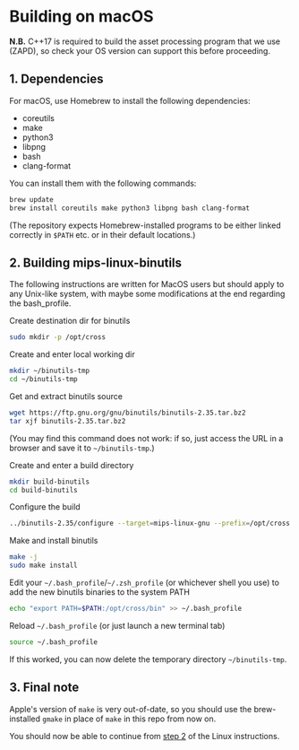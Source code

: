 # Building on macOS

**N.B.** C++17 is required to build the asset processing program that we use (ZAPD), so check your OS version can support this before proceeding.


## 1. Dependencies

For macOS, use Homebrew to install the following dependencies:

* coreutils
* make
* python3
* libpng
* bash
* clang-format

You can install them with the following commands:

```bash
brew update
brew install coreutils make python3 libpng bash clang-format
```

(The repository expects Homebrew-installed programs to be either linked correctly in `$PATH` etc. or in their default locations.)


## 2. Building mips-linux-binutils

The following instructions are written for MacOS users but should apply to any Unix-like system, with maybe some modifications at the end regarding the bash_profile.

Create destination dir for binutils
```bash
sudo mkdir -p /opt/cross
```

Create and enter local working dir
```bash
mkdir ~/binutils-tmp
cd ~/binutils-tmp
```

Get and extract binutils source
```bash
wget https://ftp.gnu.org/gnu/binutils/binutils-2.35.tar.bz2
tar xjf binutils-2.35.tar.bz2
```
(You may find this command does not work: if so, just access the URL in a browser and save it to `~/binutils-tmp`.)

Create and enter a build directory
```bash
mkdir build-binutils
cd build-binutils
```

Configure the build
```bash
../binutils-2.35/configure --target=mips-linux-gnu --prefix=/opt/cross --disable-gprof --disable-gdb --disable-werror
```

Make and install binutils
```bash
make -j
sudo make install
```

Edit your `~/.bash_profile`/`~/.zsh_profile` (or whichever shell you use) to add the new binutils binaries to the system PATH
```bash
echo "export PATH=$PATH:/opt/cross/bin" >> ~/.bash_profile
```

Reload `~/.bash_profile` (or just launch a new terminal tab)
```bash
source ~/.bash_profile
```

If this worked, you can now delete the temporary directory `~/binutils-tmp`.


## 3. Final note

Apple's version of `make` is very out-of-date, so you should use the brew-installed `gmake` in place of `make` in this repo from now on.

You should now be able to continue from [step 2](../README.md#2-clone-the-repository) of the Linux instructions.
